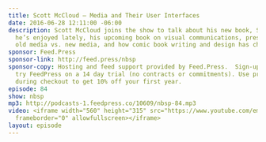 ```yaml
---
title: Scott McCloud — Media and Their User Interfaces
date: 2016-06-28 12:11:00 -06:00
description: Scott McCloud joins the show to talk about his new book, Sculpture, movies
  he’s enjoyed lately, his upcoming book on visual communications, presentation styles,
  old media vs. new media, and how comic book writing and design has changed.
sponsor: Feed.Press
sponsor-link: http://feed.press/nbsp
sponsor-copy: Hosting and feed support provided by Feed.Press.  Sign-up today and
  try FeedPress on a 14 day trial (no contracts or commitments). Use promo code *nbsp*
  during checkout to get 10% off your first year.
episode: 84
show: nbsp
mp3: http://podcasts-1.feedpress.co/10609/nbsp-84.mp3
video: <iframe width="560" height="315" src="https://www.youtube.com/embed/BSG8L_06RGs"
  frameborder="0" allowfullscreen></iframe>
layout: episode
---
```


